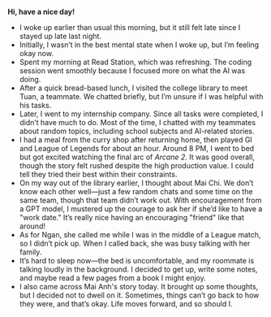 **Hi, have a nice day!**

- I woke up earlier than usual this morning, but it still felt late since I stayed up late last night.
- Initially, I wasn’t in the best mental state when I woke up, but I’m feeling okay now.
- Spent my morning at Read Station, which was refreshing. The coding session went smoothly because I focused more on what the AI was doing.
- After a quick bread-based lunch, I visited the college library to meet Tuan, a teammate. We chatted briefly, but I’m unsure if I was helpful with his tasks.
- Later, I went to my internship company. Since all tasks were completed, I didn’t have much to do. Most of the time, I chatted with my teammates about random topics, including school subjects and AI-related stories.
- I had a meal from the curry shop after returning home, then played GI and League of Legends for about an hour. Around 8 PM, I went to bed but got excited watching the final arc of _Arcane 2_. It was good overall, though the story felt rushed despite the high production value. I could tell they tried their best within their constraints.
- On my way out of the library earlier, I thought about Mai Chi. We don’t know each other well—just a few random chats and some time on the same team, though that team didn’t work out. With encouragement from a GPT model, I mustered up the courage to ask her if she’d like to have a "work date." It’s really nice having an encouraging "friend" like that around!
- As for Ngan, she called me while I was in the middle of a League match, so I didn’t pick up. When I called back, she was busy talking with her family.
- It’s hard to sleep now—the bed is uncomfortable, and my roommate is talking loudly in the background. I decided to get up, write some notes, and maybe read a few pages from a book I might enjoy.
- I also came across Mai Anh's story today. It brought up some thoughts, but I decided not to dwell on it. Sometimes, things can’t go back to how they were, and that’s okay. Life moves forward, and so should I.
